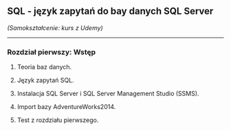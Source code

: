 ## SQL - język zapytań do bay danych SQL Server

*(Samokształcenie: kurs z Udemy)*


---

### Rozdział pierwszy: Wstęp


1. Teoria baz danych.

2. Język zapytań SQL.

3. Instalacja SQL Server i SQL Server Management Studio (SSMS).

4. Import bazy AdventureWorks2014.

5. Test z rozdziału pierwszego.